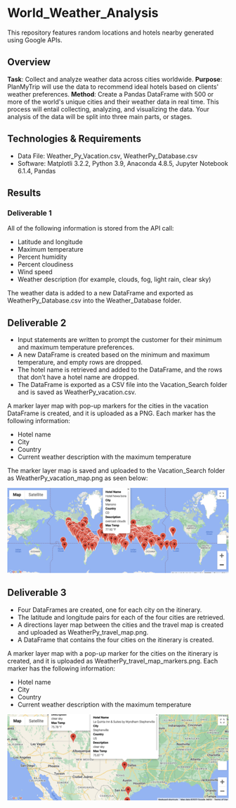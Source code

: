# World_Weather_Analysis
 
This repository features random locations and hotels nearby generated using Google APIs. 

## Overview
**Task**: Collect and analyze weather data across cities worldwide.
**Purpose**: PlanMyTrip will use the data to recommend ideal hotels based on clients' weather preferences.
**Method**: Create a Pandas DataFrame with 500 or more of the world's unique cities and their weather data in real time. This process will entail collecting, analyzing, and visualizing the data. Your analysis of the data will be split into three main parts, or stages.

## Technologies & Requirements
* Data File: Weather_Py_Vacation.csv, WeatherPy_Database.csv
* Software: Matplotli 3.2.2, Python 3.9, Anaconda 4.8.5, Jupyter Notebook 6.1.4, Pandas

## Results

### Deliverable 1
All of the following information is stored from the API call:

* Latitude and longitude
* Maximum temperature
* Percent humidity
* Percent cloudiness
* Wind speed
* Weather description (for example, clouds, fog, light rain, clear sky)

The weather data is added to a new DataFrame and exported as WeatherPy_Database.csv into the Weather_Database folder.

## Deliverable 2
* Input statements are written to prompt the customer for their minimum and maximum temperature preferences.
* A new DataFrame is created based on the minimum and maximum temperature, and empty rows are dropped.
* The hotel name is retrieved and added to the DataFrame, and the rows that don’t have a hotel name are dropped.
* The DataFrame is exported as a CSV file into the Vacation_Search folder and is saved as WeatherPy_vacation.csv.

A marker layer map with pop-up markers for the cities in the vacation DataFrame is created, and it is uploaded as a PNG. Each marker has the following information: 
* Hotel name
* City
* Country
* Current weather description with the maximum temperature

The marker layer map is saved and uploaded to the Vacation_Search folder as WeatherPy_vacation_map.png as seen below:

![Map_1](https://github.com/heartgears/World_Weather_Analysis/blob/main/Vacation_Search/WeatherPy_vacation_map.png)

## Deliverable 3
* Four DataFrames are created, one for each city on the itinerary.
* The latitude and longitude pairs for each of the four cities are retrieved.
* A directions layer map between the cities and the travel map is created and uploaded as WeatherPy_travel_map.png.
* A DataFrame that contains the four cities on the itinerary is created.

A marker layer map with a pop-up marker for the cities on the itinerary is created, and it is uploaded as WeatherPy_travel_map_markers.png. Each marker has the following information:
* Hotel name
* City
* Country
* Current weather description with the maximum temperature

![Map_2](https://github.com/heartgears/World_Weather_Analysis/blob/main/Vacation_Itinerary/WeatherPy_travel_map.png)
